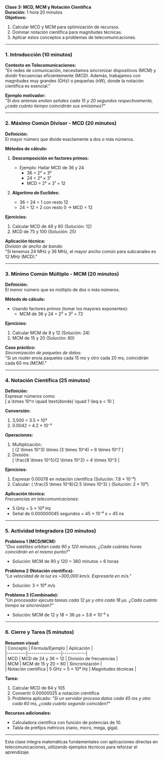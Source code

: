 **Clase 3: MCD, MCM y Notación Científica**  
**Duración:** 1 hora 20 minutos  
**Objetivos:**  
1. Calcular MCD y MCM para optimización de recursos.  
2. Dominar notación científica para magnitudes técnicas.  
3. Aplicar estos conceptos a problemas de telecomunicaciones.  

---

### **1. Introducción (10 minutos)**  
**Contexto en Telecomunicaciones:**  
"En redes de comunicación, necesitamos sincronizar dispositivos (MCM) y dividir frecuencias eficientemente (MCD). Además, trabajamos con magnitudes muy grandes (GHz) o pequeñas (nW), donde la notación científica es esencial."

**Ejemplo motivador:**  
*"Si dos antenas emiten señales cada 15 y 20 segundos respectivamente, ¿cada cuánto tiempo coincidirán sus emisiones?"*

---

### **2. Máximo Común Divisor - MCD (20 minutos)**  
**Definición:**  
El mayor número que divide exactamente a dos o más números.  

**Métodos de cálculo:**  
1. **Descomposición en factores primos:**  
   - Ejemplo: Hallar MCD de 36 y 24  
     - 36 = 2² × 3²  
     - 24 = 2³ × 3¹  
     - MCD = 2² × 3¹ = 12  

2. **Algoritmo de Euclides:**  
   - 36 ÷ 24 = 1 con resto 12  
   - 24 ÷ 12 = 2 con resto 0 → MCD = 12  

**Ejercicios:**  
1. Calcular MCD de 48 y 60 (Solución: 12)  
2. MCD de 75 y 100 (Solución: 25)  

**Aplicación técnica:**  
*División de ancho de banda:*  
"Si tenemos 24 MHz y 36 MHz, el mayor ancho común para subcanales es 12 MHz (MCD)."

---

### **3. Mínimo Común Múltiplo - MCM (20 minutos)**  
**Definición:**  
El menor número que es múltiplo de dos o más números.  

**Método de cálculo:**  
- Usando factores primos (tomar los mayores exponentes):  
  - MCM de 36 y 24 = 2³ × 3² = 72  

**Ejercicios:**  
1. Calcular MCM de 8 y 12 (Solución: 24)  
2. MCM de 15 y 20 (Solución: 60)  

**Caso práctico:**  
*Sincronización de paquetes de datos:*  
"Si un router envía paquetes cada 15 ms y otro cada 20 ms, coincidirán cada 60 ms (MCM)."

---

### **4. Notación Científica (25 minutos)**  
**Definición:**  
Expresar números como:  
\[ a \times 10^n \quad \text{donde} \quad 1 \leq a < 10 \]  

**Conversión:**  
1. 3,500 = 3.5 × 10³  
2. 0.0042 = 4.2 × 10⁻³  

**Operaciones:**  
1. Multiplicación:  
   \[ (2 \times 10^3) \times (3 \times 10^4) = 6 \times 10^7 \]  
2. División:  
   \[ \frac{8 \times 10^5}{2 \times 10^2} = 4 \times 10^3 \]  

**Ejercicios:**  
1. Expresar 0.00078 en notación científica (Solución: 7.8 × 10⁻⁴)  
2. Calcular: \( \frac{5 \times 10^8}{2.5 \times 10^3} \) (Solución: 2 × 10⁵)  

**Aplicación técnica:**  
*Frecuencias en telecomunicaciones:*  
- 5 GHz = 5 × 10⁹ Hz  
- Señal de 0.000000045 segundos = 45 × 10⁻⁹ s = 45 ns  

---

### **5. Actividad Integradora (20 minutos)**  
**Problema 1 (MCD/MCM):**  
*"Dos satélites orbitan cada 90 y 120 minutos. ¿Cada cuántas horas coincidirán en el mismo punto?"*  
- Solución: MCM de 90 y 120 = 360 minutos = 6 horas  

**Problema 2 (Notación científica):**  
*"La velocidad de la luz es ~300,000 km/s. Expresarla en m/s."*  
- Solución: 3 × 10⁸ m/s  

**Problema 3 (Combinado):**  
*"Un procesador ejecuta tareas cada 12 μs y otro cada 18 μs. ¿Cada cuánto tiempo se sincronizan?"*  
- Solución: MCM de 12 y 18 = 36 μs = 3.6 × 10⁻⁵ s  

---

### **6. Cierre y Tarea (5 minutos)**  
**Resumen visual:**  
| Concepto | Fórmula/Ejemplo | Aplicación |  
|----------|-----------------|------------|  
| MCD | MCD de 24 y 36 = 12 | División de frecuencias |  
| MCM | MCM de 15 y 20 = 60 | Sincronización |  
| Notación científica | 5 GHz = 5 × 10⁹ Hz | Magnitudes técnicas |  

**Tarea:**  
1. Calcular MCD de 84 y 105  
2. Convertir 0.00000025 a notación científica  
3. Problema aplicado: *"Si un servidor procesa datos cada 45 ms y otro cada 60 ms, ¿cada cuánto segundo coinciden?"*  

**Recursos adicionales:**  
- Calculadora científica con función de potencias de 10.  
- Tabla de prefijos métricos (nano, micro, mega, giga).  

--- 

Esta clase integra matemáticas fundamentales con aplicaciones directas en telecomunicaciones, utilizando ejemplos técnicos para reforzar el aprendizaje.